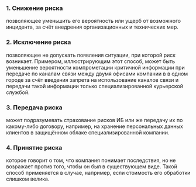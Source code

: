 ### 1. Снижение риска

позволяющее уменьшить его вероятность или ущерб от возможного инцидента, за счёт внедрения организационных и технических мер.
### 2. Исключение риска

позволяющее не допускать появления ситуации, при которой риск возникает. Примером, иллюстрирующим этот способ, может быть уменьшение вероятности компрометации критичной информации при передаче по каналам связи между двумя офисами компании в в одном городе за счёт введения запрета на использование каналов связи и передачи такой информации только специализированной курьерской службой.
### 3. Передача риска

может подразумевать страхование рисков ИБ или же передачу их по какому-либо договору, например, на хранение персональных данных клиентов в защищённом облаке специализированной компании.
### 4. Принятие риска

которое говорит о том, что компания понимает последствия, но не возражает против того, чтобы он был в существующем виде. Такой способ применяется в случае, например, если стоимость его обработки слишком велика.